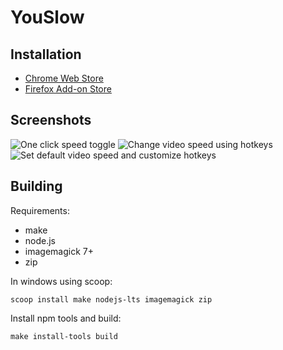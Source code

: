 # YouSlow

## Installation

- [Chrome Web Store](https://chromewebstore.google.com/detail/youslow/lmgggafpembamdelglllebajidmmdmlp/)
- [Firefox Add-on Store](https://addons.mozilla.org/addon/youslow/)

## Screenshots

![One click speed toggle](screenshots/1-one-click-speed-toggle.jpg)
![Change video speed using hotkeys](screenshots/2-change-speed-using-hotkeys.jpg)
![Set default video speed and customize hotkeys](screenshots/3-set-default-speed.jpg)

## Building

Requirements:

- make
- node.js
- imagemagick 7+
- zip

In windows using scoop:

```
scoop install make nodejs-lts imagemagick zip
```

Install npm tools and build:

```
make install-tools build
```
